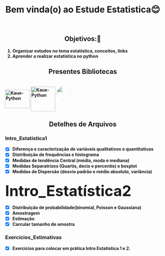 <h1 align ="center"> Bem vinda(o) ao Estude Estatistica😊</h1>
<br>
<h2 align = "center"><b>Objetivos:🤔<b></h2>
  
1. Organizar estudos no tema estatística, conceitos, links
2. Aprender a realizar estatística no python
<h2 align = "center"><b>Presentes Bibliotecas</b></h2>
  
  </div>
<div style="display: inline_block"><br>
  <img align="center" alt="Kaue-Python" height="60" width="80" src="https://cdn.jsdelivr.net/gh/devicons/devicon/icons/pandas/pandas-original-wordmark.svg">
  <img align="center" alt="Kaue-Python" height="80" width="80" src="https://cdn.jsdelivr.net/gh/devicons/devicon/icons/numpy/numpy-original-wordmark.svg" />
  
  <a>
 <img style="border-radius: 60%;" src="https://user-images.githubusercontent.com/68445400/167929638-be49afaf-e307-4687-9307-fc37c7489741.svg" width="45px;" alt=""/>
 <sub><b></b></sub></a> <a></a>
</div>
   
<h2 align = "center"><b> Detelhes de Arquivos<b></h2>

<b><h3>Intro_Estatística1</h3></b>

  - [x] Diferença e caracterização de variáveis qualitativos e quantitativas
  - [x] Distribuição de frequências e histograma
  - [x] Medidas de tendência Central (média, moda e mediana)
  - [x] Medidas Separatrizes (Quartis, decis e percentis) e boxplot
  - [x] Medidas de Dispersão (desvio padrão e médio absoluto, variância)
 
  <h3><font size = 10><b>Intro_Estatística2</b></font></h3>
  
   - [x] Distribuição de probabilidade(binomial, Poisson e Gaussiana)
  - [x] Amostragem
  - [x] Estimação
  - [x] Carcular tamanho de amostra
  
  <b><h3>Exercícios_Estimativas</h3></b>
   - [x] Exercícios para colocar em prática Intro Estatística 1 e 2.
